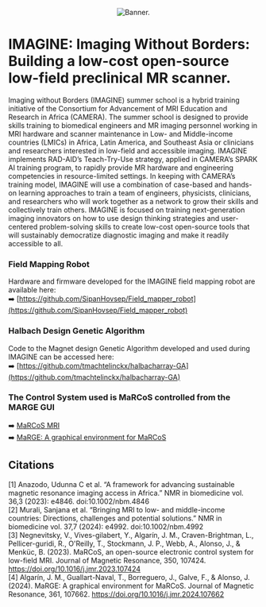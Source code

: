 <br/><br/><p align="center"><img src="https://fourwaves-prod.imgix.net/static/media/headers/d5bc8631-0d8a-48ae-9b29-95864741a685/bceb6468-c14e-46bb-a219-bef65c8864de.png?w=2000&fit=max&auto=format" alt="Banner." /></p>

# IMAGINE: Imaging Without Borders: Building a low-cost open-source low-field preclinical MR scanner. 

Imaging without Borders (IMAGINE) summer school is a hybrid training initiative of the Consortium for Advancement of MRI Education and Research in Africa (CAMERA). The summer school is designed to provide skills training to biomedical engineers and MR imaging personnel working in MRI hardware and scanner maintenance in Low- and Middle-income countries (LMICs) in Africa, Latin America, and Southeast Asia or clinicians and researchers interested in low-field and accessible imaging. IMAGINE implements RAD-AID’s Teach-Try-Use strategy, applied in CAMERA’s SPARK AI training program, to rapidly provide MR hardware and engineering competencies in resource-limited settings. In keeping with CAMERA’s training model, IMAGINE will use a combination of case-based and hands-on learning approaches to train a team of engineers, physicists, clinicians, and researchers who will work together as a network to grow their skills and collectively train others. IMAGINE is focused on training next-generation imaging innovators on how to use design thinking strategies and user-centered problem-solving skills to create low-cost open-source tools that will sustainably democratize diagnostic imaging and make it readily accessible to all. 


### Field Mapping Robot
Hardware and firmware developed for the IMAGINE field mapping robot are available here:  
➡️ [https://github.com/SipanHovsep/Field_mapper_robot](https://github.com/SipanHovsep/Field_mapper_robot)



### Halbach Design Genetic Algorithm
Code to the Magnet design Genetic Algorithm developed and used during IMAGINE can be accessed here: \
➡️ [https://github.com/tmachtelinckx/halbacharray-GA](https://github.com/tmachtelinckx/halbacharray-GA)



### The Control System used is MaRCoS controlled from the MARGE GUI
➡️ [MaRCoS MRI](https://github.com/marcos-mri) \
➡️ [MaRGE: A graphical environment for MaRCoS](https://github.com/josalggui/MaRGE)


## Citations
[1] Anazodo, Udunna C et al. “A framework for advancing sustainable magnetic resonance imaging access in Africa.” NMR in biomedicine vol. 36,3 (2023): e4846. doi:10.1002/nbm.4846 \
[2] Murali, Sanjana et al. “Bringing MRI to low- and middle-income countries: Directions, challenges and potential solutions.” NMR in biomedicine vol. 37,7 (2024): e4992. doi:10.1002/nbm.4992 \
[3] Negnevitsky, V., Vives-gilabert, Y., Algarín, J. M., Craven-Brightman, L., Pellicer-guridi, R., O'Reilly, T., Stockmann, J. P., Webb, A., Alonso, J., & Menküc, B. (2023). MaRCoS, an open-source electronic control system for low-field MRI. Journal of Magnetic Resonance, 350, 107424. https://doi.org/10.1016/j.jmr.2023.107424  \
[4] Algarín, J. M., Guallart-Naval, T., Borreguero, J., Galve, F., & Alonso, J. (2024). MaRGE: A graphical environment for MaRCoS. Journal of Magnetic Resonance, 361, 107662. https://doi.org/10.1016/j.jmr.2024.107662
